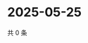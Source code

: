 # 2025-05-25

共 0 条

<!-- BEGIN ZHIHUVIDEO -->
<!-- 最后更新时间 Sun May 25 2025 04:11:29 GMT+0800 (China Standard Time) -->

<!-- END ZHIHUVIDEO -->
